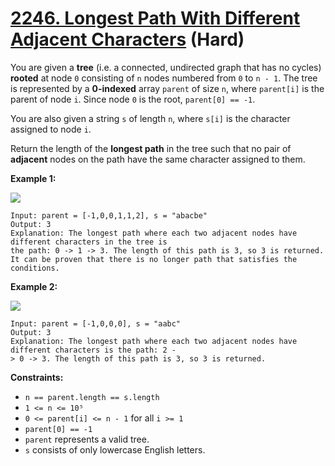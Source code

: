 # [2246. Longest Path With Different Adjacent Characters][link] (Hard)

[link]: https://leetcode.com/problems/longest-path-with-different-adjacent-characters/

You are given a **tree** (i.e. a connected, undirected graph that has no cycles) **rooted** at node
`0` consisting of `n` nodes numbered from `0` to `n - 1`. The tree is represented by a **0-indexed**
array `parent` of size `n`, where `parent[i]` is the parent of node `i`. Since node `0` is the root,
`parent[0] == -1`.

You are also given a string `s` of length `n`, where `s[i]` is the character assigned to node `i`.

Return the length of the **longest path** in the tree such that no pair of **adjacent** nodes on the
path have the same character assigned to them.

**Example 1:**

![](https://assets.leetcode.com/uploads/2022/03/25/testingdrawio.png)

```
Input: parent = [-1,0,0,1,1,2], s = "abacbe"
Output: 3
Explanation: The longest path where each two adjacent nodes have different characters in the tree is
the path: 0 -> 1 -> 3. The length of this path is 3, so 3 is returned.
It can be proven that there is no longer path that satisfies the conditions.
```

**Example 2:**

![](https://assets.leetcode.com/uploads/2022/03/25/graph2drawio.png)

```
Input: parent = [-1,0,0,0], s = "aabc"
Output: 3
Explanation: The longest path where each two adjacent nodes have different characters is the path: 2 -
> 0 -> 3. The length of this path is 3, so 3 is returned.
```

**Constraints:**

- `n == parent.length == s.length`
- `1 <= n <= 10⁵`
- `0 <= parent[i] <= n - 1` for all `i >= 1`
- `parent[0] == -1`
- `parent` represents a valid tree.
- `s` consists of only lowercase English letters.
